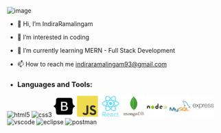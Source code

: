 ![image](https://user-images.githubusercontent.com/27279740/164895446-7bcdb5b4-06dd-4763-aa96-80e0fbdf4667.png)
- 👋 Hi, I’m IndiraRamalingam
- 👀 I’m interested in coding
- 🌱 I’m currently learning MERN - Full Stack Development
- 📫 How to reach me indiraramalingam93@gmail.com

- <h3 align="left">Languages and Tools:</h3>

<p align="left">   

<img src="https://cdn.worldvectorlogo.com/logos/html-1.svg" alt="html5" width="50" height="50" />
<img src="https://cdn.worldvectorlogo.com/logos/css-3.svg" alt="css3" width="50" height="50" />
<img src="https://raw.githubusercontent.com/devicons/devicon/master/icons/bootstrap/bootstrap-plain.svg" alt="bootstrap" width="50" height="50" />
<img src="https://raw.githubusercontent.com/devicons/devicon/master/icons/javascript/javascript-original.svg" alt="javascript" width="50" height="50" />
<img src="https://raw.githubusercontent.com/devicons/devicon/master/icons/react/react-original-wordmark.svg" alt="react" width="50" height="50" />
<img src="https://raw.githubusercontent.com/devicons/devicon/master/icons/mongodb/mongodb-original-wordmark.svg" alt="mongodb" width="50" height="50" />
<img src="https://raw.githubusercontent.com/devicons/devicon/master/icons/nodejs/nodejs-original-wordmark.svg" alt="nodejs" width="50" height="50" />
<img src="https://raw.githubusercontent.com/devicons/devicon/master/icons/mysql/mysql-original-wordmark.svg" alt="mysql" width="50" height="50" />
<img src="https://raw.githubusercontent.com/devicons/devicon/master/icons/express/express-original-wordmark.svg" alt="express" width="50" height="50" />
<img src="https://upload.wikimedia.org/wikipedia/commons/9/9a/Visual_Studio_Code_1.35_icon.svg" alt="vscode" width="50" height="50" />
<img src="https://upload.wikimedia.org/wikipedia/commons/c/cf/Eclipse-SVG.svg" alt="eclipse" width="50" height="50" />
<img src="https://www.vectorlogo.zone/logos/getpostman/getpostman-icon.svg" alt="postman" width="50" height="50" />

</p>

  

